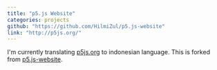 ```yaml
---
title: "p5.js Website"
categories: projects
github: "https://github.com/HilmiZul/p5.js-website"
link: "http://p5js.org/"
---
```

I'm currently translating <a href="https://p5js.org/">p5js.org</a> to indonesian language.
This is forked from <a href="https://github.com/processing/p5.js-website">p5.js-website</a>.

